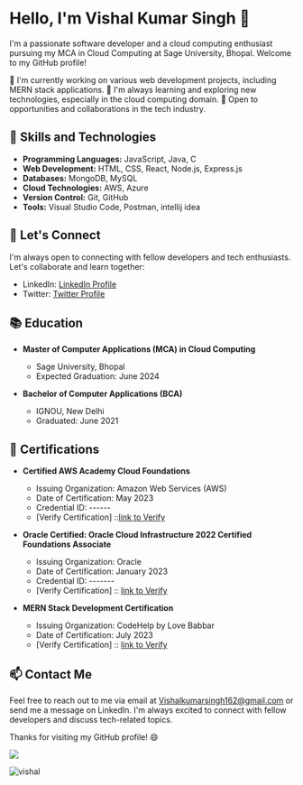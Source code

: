 # Hello, I'm Vishal Kumar Singh 👋

I'm a passionate software developer and a cloud computing enthusiast pursuing my MCA in Cloud Computing at Sage University, Bhopal. Welcome to my GitHub profile!

🔭 I'm currently working on various web development projects, including MERN stack applications.
🌱 I'm always learning and exploring new technologies, especially in the cloud computing domain.
💼 Open to opportunities and collaborations in the tech industry.

## 🚀 Skills and Technologies

- **Programming Languages:** JavaScript, Java, C
- **Web Development:** HTML, CSS, React, Node.js, Express.js
- **Databases:** MongoDB, MySQL
- **Cloud Technologies:** AWS, Azure
- **Version Control:** Git, GitHub
- **Tools:** Visual Studio Code, Postman, intellij idea

## 💬 Let's Connect

I'm always open to connecting with fellow developers and tech enthusiasts. Let's collaborate and learn together:

- LinkedIn: [LinkedIn Profile](https://www.linkedin.com/in/imvishalkrsingh/)
- Twitter: [Twitter Profile](https://twitter.com/imvishalkrsingh)

## 📚 Education

- **Master of Computer Applications (MCA) in Cloud Computing**
  - Sage University, Bhopal
  - Expected Graduation: June 2024
  
- **Bachelor of Computer Applications (BCA)**
  - IGNOU, New Delhi
  - Graduated: June 2021

## 📜 Certifications

- **Certified AWS Academy Cloud Foundations**
  - Issuing Organization: Amazon Web Services (AWS)
  - Date of Certification: May 2023
  - Credential ID: ------
  - [Verify Certification] ::[link to Verify]((https://www.credly.com/go/Y1DkEFyv))

- **Oracle Certified: Oracle Cloud Infrastructure 2022 Certified Foundations Associate**
  - Issuing Organization: Oracle
  - Date of Certification: January 2023
  - Credential ID: -------
  - [Verify Certification] :: [link to Verify](https://catalog-education.oracle.com/pls/certview/sharebadge?id=4B2ABA9AF7FB3C582D1D0F32067EBEE0412F874204C082C25C1081020DA0FEB1)

- **MERN Stack Development Certification**
  - Issuing Organization: CodeHelp by Love Babbar
  - Date of Certification: July 2023
  - [Verify Certification] :: [link to Verify](https://learn.thecodehelp.in/share-certificate?serialno=HGEUH6AE)


## 📫 Contact Me

Feel free to reach out to me via email at Vishalkumarsingh162@gmail.com or send me a message on LinkedIn. I'm always excited to connect with fellow developers and discuss tech-related topics.

Thanks for visiting my GitHub profile! 😄

[![](https://visitcount.itsvg.in/api?id=imvishalkrsingh&label=Profile%20Views&color=1&icon=5&pretty=false)](https://visitcount.itsvg.in)

![vishal](https://github.com/imvishalkrsingh/Readme.md/assets/116426694/2d477793-55e9-4d28-ab14-9d0b75d1e364)

